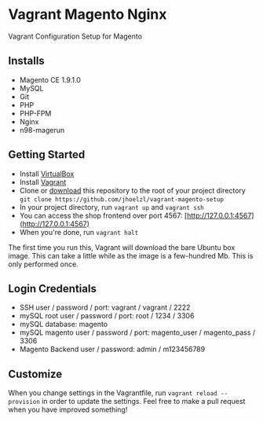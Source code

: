 # Vagrant Magento Nginx
Vagrant Configuration Setup for Magento

## Installs

* Magento CE 1.9.1.0
* MySQL
* Git
* PHP
* PHP-FPM
* Nginx
* n98-magerun

## Getting Started

* Install [VirtualBox](https://www.virtualbox.org/wiki/Downloads)
* Install [Vagrant](http://www.vagrantup.com/)
* Clone or [download](https://github.com/jhoelzl/vagrant-magento-setup/archive/master.zip) this repository to the root of your project directory `git clone https://github.com/jhoelzl/vagrant-magento-setup`
* In your project directory, run `vagrant up` and `vagrant ssh`
* You can access the shop frontend over port 4567: [http://127.0.0.1:4567](http://127.0.0.1:4567)
* When you're done, run `vagrant halt`

The first time you run this, Vagrant will download the bare Ubuntu box image. This can take a little while as the image is a few-hundred Mb. This is only performed once.

## Login Credentials
* SSH user / password / port: vagrant / vagrant / 2222
* mySQL root user / password / port: root / 1234 / 3306
* mySQL database: magento
* mySQL magento user / password / port: magento_user / magento_pass / 3306
* Magento Backend user / password: admin / m123456789

## Customize
When you change settings in the Vagrantfile, run `vagrant reload --provision` in order to update the settings. Feel free to make a pull request when you have improved something!
